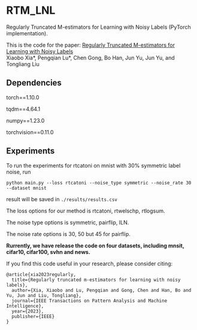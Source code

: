 # RTM_LNL
Regularly Truncated M-estimators for Learning with Noisy Labels (PyTorch implementation).

This is the code for the paper:
[Regularly Truncated M-estimators for Learning with Noisy Labels](https://arxiv.org/pdf/2309.00894.pdf)      
Xiaobo Xia*, Pengqian Lu*, Chen Gong, Bo Han, Jun Yu, Jun Yu, and Tongliang Liu

## Dependencies
torch==1.10.0

tqdm==4.64.1

numpy==1.23.0

torchvision==0.11.0

## Experiments

To run the experiments for rtcatoni on mnist with 30% symmetric label noise, run 

`python main.py --loss rtcatoni --noise_type symmetric --noise_rate 30 --dataset mnist`

result will be saved in `./results/results.csv`

The loss options for our method is rtcatoni, rtwelschp, rtlogsum.

The noise type options is symmetric, pairflip, ILN.

The noise rate options is 30, 50 but 45 for pairflip.

**Rurrently, we have release the code on four datasets, including mnsit, cifar10, cifar100, svhn and news.**

If you find this code useful in your research, please consider citing:

```
@article{xia2023regularly,
  title={Regularly truncated m-estimators for learning with noisy labels},
  author={Xia, Xiaobo and Lu, Pengqian and Gong, Chen and Han, Bo and Yu, Jun and Liu, Tongliang},
  journal={IEEE Transactions on Pattern Analysis and Machine Intelligence},
  year={2023},
  publisher={IEEE}
}
```
